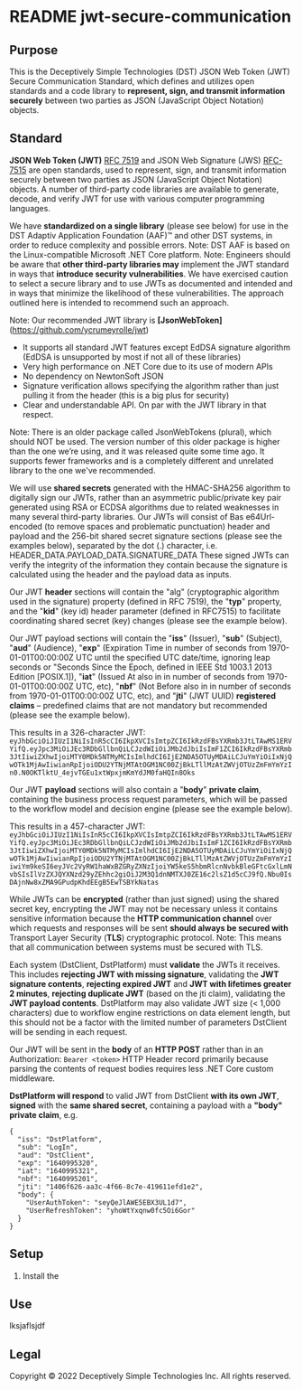 # README jwt-secure-communication

## Purpose
This is the Deceptively Simple Technologies (DST) JSON Web Token (JWT) Secure Communication Standard, which defines and utilizes open standards and a code library to **represent, sign, and transmit information securely** between two parties as JSON (JavaScript Object Notation) objects.

## Standard
**JSON Web Token (JWT)** [RFC 7519](https://www.rfc-editor.org/rfc/rfc7519) and JSON Web Signature (JWS) [RFC-7515](https://www.rfc-editor.org/rfc/rfc7515) are open standards, used to represent, sign, and transmit information securely between two parties as JSON (JavaScript Object Notation) objects. A number of third-party code libraries are available to generate, decode, and verify JWT for use with various computer programming languages.

We have **standardized on a single library** (please see below) for use in the DST Adaptív Application Foundation (AAF)™ and other DST systems, in order to reduce complexity and possible errors. Note: DST AAF is based on the Linux-compatible Microsoft .NET Core platform. Note: Engineers should be aware that **other third-party libraries may** implement the JWT standard in ways that **introduce security vulnerabilities**. We have exercised caution to select a secure library and to use JWTs as documented and intended and in ways that minimize the likelihood of these vulnerabilities. The approach outlined here is intended to recommend such an approach.

Note: Our recommended JWT library is **[JsonWebToken]**(https://github.com/ycrumeyrolle/jwt)

* It supports all standard JWT features except EdDSA signature algorithm (EdDSA is unsupported by most if not all of these libraries)
* Very high performance on .NET Core due to its use of modern APIs
* No dependency on NewtonSoft JSON
* Signature verification allows specifying the algorithm rather than just pulling it from the header (this is a big plus for security)
* Clear and understandable API. On par with the JWT library in that respect.

Note: There is an older package called JsonWebTokens (plural), which should NOT be used. The version number of this older package is higher than the one we’re using, and it was released quite some time ago. It supports fewer frameworks and is a completely different and unrelated library to the one we've recommended.

We will use **shared secrets** generated with the HMAC-SHA256 algorithm to digitally sign our JWTs, rather than an asymmetric public/private key pair generated using RSA or ECDSA algorithms due to related weaknesses in many several third-party libraries. Our JWTs will consist of Bas e64Url-encoded (to remove spaces and problematic punctuation) header and payload and the 256-bit shared secret signature sections (please see the examples below), separated by the dot (.) character, i.e. HEADER_DATA.PAYLOAD_DATA.SIGNATURE_DATA These signed JWTs can verify the integrity of the information they contain because the signature is calculated using the header and the payload data as inputs.

Our JWT **header** sections will contain the "alg" (cryptographic algorithm used in the signature) property (defined in RFC 7519), the "**typ**" property, and the "**kid**" (key id) header parameter (defined in RFC7515) to facilitate coordinating shared secret (key) changes (please see the example below).

Our JWT payload sections will contain the "**iss**" (Issuer), "**sub**" (Subject), "**aud**" (Audience), "**exp**" (Expiration Time in number of seconds from 1970-01-01T00:00:00Z UTC until the specified UTC date/time, ignoring leap seconds or "Seconds Since the Epoch, defined in IEEE Std 1003.1 2013 Edition [POSIX.1]), "**iat**" (Issued At also in in number of seconds from 1970-01-01T00:00:00Z UTC, etc), "**nbf**" (Not Before also in in number of seconds from 1970-01-01T00:00:00Z UTC, etc), and "**jti**" (JWT UUID) **registered claims** – predefined claims that are not mandatory but recommended (please see the example below).

This results in a 326-character JWT: ```eyJhbGciOiJIUzI1NiIsInR5cCI6IkpXVCIsImtpZCI6IkRzdFBsYXRmb3JtLTAwMS1ERVYifQ.eyJpc3MiOiJEc3RDbGllbnQiLCJzdWIiOiJMb2dJbiIsImF1ZCI6IkRzdFBsYXRmb3JtIiwiZXhwIjoiMTY0MDk5NTMyMCIsImlhdCI6IjE2NDA5OTUyMDAiLCJuYmYiOiIxNjQwOTk1MjAwIiwianRpIjoiODU2YTNjMTAtOGM1NC00ZjBkLTllMzAtZWVjOTUzZmFmYmYzIn0.N0OKTlktU_4ejvTGEu1xtWpxjmKmYdJM0faHQIn8Oks```

Our JWT **payload** sections will also contain a "**body**" **private claim**, containing the business process request parameters, which will be passed to the workflow model and decision engine (please see the example below).

This results in a 457-character JWT: ```eyJhbGciOiJIUzI1NiIsInR5cCI6IkpXVCIsImtpZCI6IkRzdFBsYXRmb3JtLTAwMS1ERVYifQ.eyJpc3MiOiJEc3RDbGllbnQiLCJzdWIiOiJMb2dJbiIsImF1ZCI6IkRzdFBsYXRmb3JtIiwiZXhwIjoiMTY0MDk5NTMyMCIsImlhdCI6IjE2NDA5OTUyMDAiLCJuYmYiOiIxNjQwOTk1MjAwIiwianRpIjoiODU2YTNjMTAtOGM1NC00ZjBkLTllMzAtZWVjOTUzZmFmYmYzIiwiYm9keSI6eyJVc2VyRW1haWxBZGRyZXNzIjoiYW5keS5hbmRlcnNvbkBleGFtcGxlLmNvbSIsIlVzZXJQYXNzd29yZEhhc2giOiJ2M3Q1dnNMTXJ0ZE16c2lsZ1d5cCJ9fQ.Nbu0IsDAjnNw8xZMA9GPudpKhdEEgB5EwTSBYkNatas```

While JWTs can be **encrypted** (rather than just signed) using the shared secret key, encrypting the JWT may not be necessary unless it contains sensitive information because the **HTTP communication channel** over which requests and responses will be sent **should always be secured with** Transport Layer Security (**TLS**) cryptographic protocol. Note: This means that all communication between systems must be secured with TLS.

Each system (DstClient, DstPlatform) must **validate** the JWTs it receives. This includes **rejecting JWT with missing signature**, validating the **JWT signature contents**, **rejecting expired JWT** and **JWT with lifetimes greater 2 minutes**, **rejecting duplicate JWT** (based on the jti claim), validating the **JWT payload contents**. DstPlatform may also validate JWT size (< 1,000 characters) due to workflow engine restrictions on data element length, but this should not be a factor with the limited number of parameters DstClient will be sending in each request.
      
Our JWT will be sent in the **body** of an **HTTP POST** rather than in an Authorization: ```Bearer <token>``` HTTP Header record primarily because parsing the contents of request bodies requires less .NET Core custom middleware.

**DstPlatform will respond** to valid JWT from DstClient **with its own JWT**, **signed** with the **same shared secret**, containing a payload with a **"body" private claim**, e.g.

```
{
  "iss": "DstPlatform",
  "sub": "LogIn",
  "aud": "DstClient",
  "exp": "1640995320",
  "iat": "1640995321",
  "nbf": "1640995201",
  "jti": "1406f626-aa3c-4f66-8c7e-419611efd1e2",
  "body": {
    "UserAuthToken": "seyQeJlAWE5EBX3UL1d7",
    "UserRefreshToken": "yhoWtYxqnw0fc5Oi6Gor"
  }
}
```

## Setup
1. Install the 

## Use
lksjaflsjdf

## Legal
Copyright © 2022 Deceptively Simple Technologies Inc.  All rights reserved.
